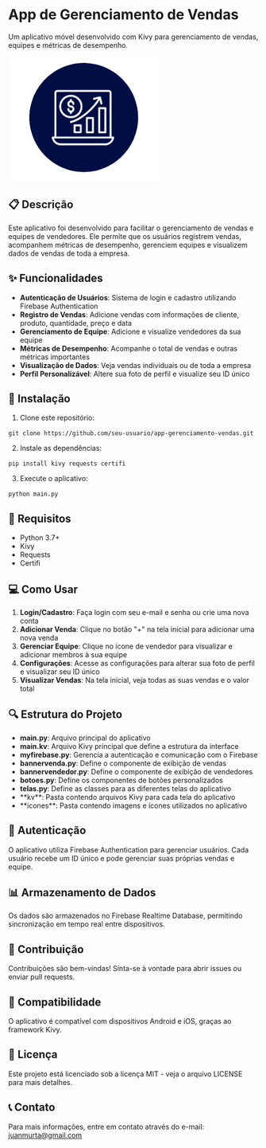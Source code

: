 # App de Gerenciamento de Vendas

Um aplicativo móvel desenvolvido com Kivy para gerenciamento de vendas, equipes e métricas de desempenho.

![Logo do Aplicativo](https://github.com/juanmurta/projeto-app/blob/810facfadb554777892411289b9148a091883a3f/icones/logo.png)

## 📋 Descrição

Este aplicativo foi desenvolvido para facilitar o gerenciamento de vendas e equipes de vendedores. Ele permite que os usuários registrem vendas, acompanhem métricas de desempenho, gerenciem equipes e visualizem dados de vendas de toda a empresa.

## ✨ Funcionalidades

- **Autenticação de Usuários**: Sistema de login e cadastro utilizando Firebase Authentication
- **Registro de Vendas**: Adicione vendas com informações de cliente, produto, quantidade, preço e data
- **Gerenciamento de Equipe**: Adicione e visualize vendedores da sua equipe
- **Métricas de Desempenho**: Acompanhe o total de vendas e outras métricas importantes
- **Visualização de Dados**: Veja vendas individuais ou de toda a empresa
- **Perfil Personalizável**: Altere sua foto de perfil e visualize seu ID único

## 🚀 Instalação

1. Clone este repositório:
```
git clone https://github.com/seu-usuario/app-gerenciamento-vendas.git
```

2. Instale as dependências:
```
pip install kivy requests certifi
```

3. Execute o aplicativo:
```
python main.py
```

## 🔧 Requisitos

- Python 3.7+
- Kivy
- Requests
- Certifi

## 💻 Como Usar

1. **Login/Cadastro**: Faça login com seu e-mail e senha ou crie uma nova conta
2. **Adicionar Venda**: Clique no botão "+" na tela inicial para adicionar uma nova venda
3. **Gerenciar Equipe**: Clique no ícone de vendedor para visualizar e adicionar membros à sua equipe
4. **Configurações**: Acesse as configurações para alterar sua foto de perfil e visualizar seu ID único
5. **Visualizar Vendas**: Na tela inicial, veja todas as suas vendas e o valor total

## 🔍 Estrutura do Projeto

- **main.py**: Arquivo principal do aplicativo
- **main.kv**: Arquivo Kivy principal que define a estrutura da interface
- **myfirebase.py**: Gerencia a autenticação e comunicação com o Firebase
- **bannervenda.py**: Define o componente de exibição de vendas
- **bannervendedor.py**: Define o componente de exibição de vendedores
- **botoes.py**: Define os componentes de botões personalizados
- **telas.py**: Define as classes para as diferentes telas do aplicativo
- **kv\**: Pasta contendo arquivos Kivy para cada tela do aplicativo
- **icones\**: Pasta contendo imagens e ícones utilizados no aplicativo

## 🔐 Autenticação

O aplicativo utiliza Firebase Authentication para gerenciar usuários. Cada usuário recebe um ID único e pode gerenciar suas próprias vendas e equipe.

## 📊 Armazenamento de Dados

Os dados são armazenados no Firebase Realtime Database, permitindo sincronização em tempo real entre dispositivos.

## 🤝 Contribuição

Contribuições são bem-vindas! Sinta-se à vontade para abrir issues ou enviar pull requests.

## 📱 Compatibilidade

O aplicativo é compatível com dispositivos Android e iOS, graças ao framework Kivy.

## 📄 Licença

Este projeto está licenciado sob a licença MIT - veja o arquivo LICENSE para mais detalhes.

## 📞 Contato

Para mais informações, entre em contato através do e-mail: juanmurta@gmail.com
